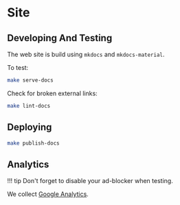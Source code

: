 # Site

## Developing And Testing

The web site is build using `mkdocs` and `mkdocs-material`. 

To test:

```bash
make serve-docs
```

Check for broken external links:

```bash
make lint-docs
```

## Deploying

```bash
make publish-docs
```

## Analytics

!!! tip
    Don't forget to disable your ad-blocker when testing.

We collect [Google Analytics](https://analytics.google.com/analytics/web/#/report-home/a105170809w198079555p192782995).